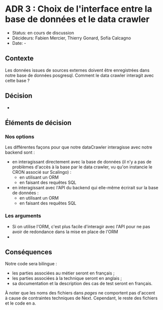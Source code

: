 # ADR 3 : Choix de l'interface entre la base de données et le data crawler

* Status: en cours de discussion
* Décideurs: Fabien Mercier, Thierry Gonard, Sofía Calcagno
* Date: -

## Contexte

Les données issues de sources externes doivent être enregistrées dans notre base de données posgresql. Comment le data crawler interagit avec cette base ?

## Décision

-

## Éléments de décision

### Nos options

Les différentes façons pour que notre dataCrawler interagisse avec notre backend sont :
- en interagissant directement avec la base de données (il n'y a pas de problèmes d'accès à la base par le data crawler, vu qu'on instancie le CRON associé sur Scalingo) :
  - en utilisant un ORM
  - en faisant des requêtes SQL
- en interagissant avec l'API du backend qui elle-même écrirait sur la base de données :
  - en utilisant un ORM
  - en faisant des requêtes SQL

### Les arguments

- Si on utilise l'ORM, c'est plus facile d'interagir avec l'API pour ne pas avoir de redondance dans la mise en place de l'ORM
- 

## Conséquences

Notre code sera bilingue :
- les parties associées au métier seront en français ;
- les parties associées à la technique seront en anglais ;
- sa documentation et la description des cas de test seront en français.

À noter que les noms des fichiers dans *pages* ne comportent pas d'accent à cause de contraintes techniques de Next. Cependant, le reste des fichiers et le code en a.